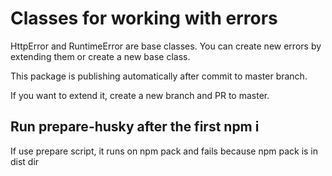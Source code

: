 # Classes for working with errors

HttpError and RuntimeError are base classes. You can create new errors by extending them or create a new base class.

This package is publishing automatically after commit to master branch.

If you want to extend it, create a new branch and PR to master.

## Run prepare-husky after the first npm i

If use prepare script, it runs on npm pack and fails because npm pack is in dist dir
